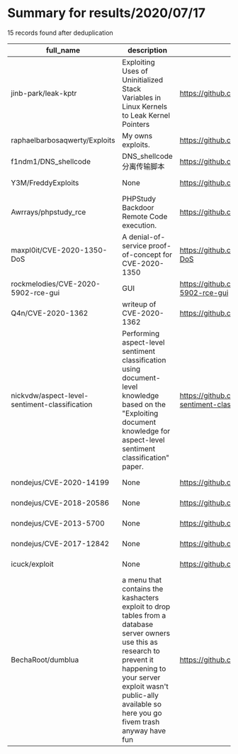 
# Summary for results/2020/07/17
    
15 records found after deduplication

| full_name | description | html_url | matched_list | matched_count | pushed_at | size | stargazers_count | language | forks_count |
|-----------------------------------------------|--------------------------------------------------------------------------------------------------------------------------------------------------------------------------------------------------------------------------------------|------------------------------------------------------------------|----------------------------------|-----------------|---------------------------|--------|--------------------|------------------|---------------|
| jinb-park/leak-kptr | Exploiting Uses of Uninitialized Stack Variables in Linux Kernels to Leak Kernel Pointers | https://github.com/jinb-park/leak-kptr | ['exploit'] | 1 | 2020-07-17 01:47:21+00:00 | 297 | 4 | C | 2 |
| raphaelbarbosaqwerty/Exploits | My owns exploits. | https://github.com/raphaelbarbosaqwerty/Exploits | ['exploit'] | 1 | 2020-07-17 20:05:25+00:00 | 4 | 0 | Python | 0 |
| f1ndm1/DNS_shellcode | DNS_shellcode分离传输脚本 | https://github.com/f1ndm1/DNS_shellcode | ['shellcode'] | 1 | 2020-07-17 06:09:28+00:00 | 19 | 4 | Python | 0 |
| Y3M/FreddyExploits | None | https://github.com/Y3M/FreddyExploits | ['exploit'] | 1 | 2020-07-17 21:48:27+00:00 | 1848 | 0 | Lua | 0 |
| Awrrays/phpstudy_rce | PHPStudy Backdoor Remote Code execution. | https://github.com/Awrrays/phpstudy_rce | ['rce', 'remote code execution'] | 2 | 2020-07-17 03:17:53+00:00 | 7 | 0 | Python | 0 |
| maxpl0it/CVE-2020-1350-DoS | A denial-of-service proof-of-concept for CVE-2020-1350 | https://github.com/maxpl0it/CVE-2020-1350-DoS | ['cve-2'] | 1 | 2020-07-17 13:07:29+00:00 | 13 | 231 | Python | 52 |
| rockmelodies/CVE-2020-5902-rce-gui | GUI | https://github.com/rockmelodies/CVE-2020-5902-rce-gui | ['cve-2', 'rce'] | 2 | 2020-07-17 08:09:30+00:00 | 1 | 8 | | 1 |
| Q4n/CVE-2020-1362 | writeup of CVE-2020-1362 | https://github.com/Q4n/CVE-2020-1362 | ['cve-2'] | 1 | 2020-07-17 07:54:26+00:00 | 971 | 228 | C++ | 44 |
| nickvdw/aspect-level-sentiment-classification | Performing aspect-level sentiment classification using document-level knowledge based on the "Exploiting document knowledge for aspect-level sentiment classification" paper. | https://github.com/nickvdw/aspect-level-sentiment-classification | ['exploit'] | 1 | 2020-07-17 12:40:10+00:00 | 11 | 0 | Jupyter Notebook | 0 |
| nondejus/CVE-2020-14199 | None | https://github.com/nondejus/CVE-2020-14199 | ['cve-2'] | 1 | 2020-07-17 13:58:05+00:00 | 1 | 0 | | 0 |
| nondejus/CVE-2018-20586 | None | https://github.com/nondejus/CVE-2018-20586 | ['cve-2'] | 1 | 2020-07-17 13:49:17+00:00 | 0 | 0 | | 0 |
| nondejus/CVE-2013-5700 | None | https://github.com/nondejus/CVE-2013-5700 | ['cve-2'] | 1 | 2020-07-17 13:51:04+00:00 | 0 | 0 | | 0 |
| nondejus/CVE-2017-12842 | None | https://github.com/nondejus/CVE-2017-12842 | ['cve-2'] | 1 | 2020-07-17 13:53:01+00:00 | 0 | 0 | | 0 |
| icuck/exploit | None | https://github.com/icuck/exploit | ['exploit'] | 1 | 2020-07-17 14:41:42+00:00 | 544 | 0 | | 0 |
| BechaRoot/dumblua | a menu that contains the kashacters exploit to drop tables from a database server owners use this as research to prevent it happening to your server exploit wasn't public-ally available so here you go fivem trash anyway have fun | https://github.com/BechaRoot/dumblua | ['exploit'] | 1 | 2020-07-17 10:05:19+00:00 | 86 | 1 | | 1 |
